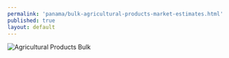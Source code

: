 ```yaml
---
permalink: 'panama/bulk-agricultural-products-market-estimates.html'
published: true
layout: default
---
```

![Agricultural Products Bulk](../images/agricultural-products-bulk.png)
